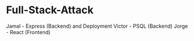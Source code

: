 # Full-Stack-Attack
Jamal - Express (Backend) and Deployment 
Victor - PSQL (Backend) 
Jorge - React (Frontend)